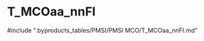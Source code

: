 # T_MCOaa_nnFI

<!-- ATTENTION : Ne pas supprimer ou modifier la ligne ci-dessous -->
#include ".byproducts_tables/PMSI/PMSI MCO/T_MCOaa_nnFI.md"
<!-- ATTENTION : Ne pas supprimer ou modifier la ligne ci-dessus -->

